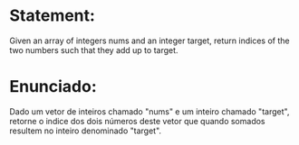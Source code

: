 # Statement:
Given an array of integers nums and an integer target, return indices of the two numbers such that they add up to target.

# Enunciado:
Dado um vetor de inteiros chamado "nums" e um inteiro chamado "target", retorne o indice dos dois números deste vetor que quando somados resultem no inteiro 
denominado "target".
